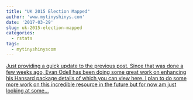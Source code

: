 ```yaml
---
title: "UK 2015 Election Mapped"
author: 'www.mytinyshinys.com'
date: '2017-03-29'
slug: uk-2015-election-mapped
categories:
  - rstats
tags:
  - mytinyshinyscom
---
```


[Just providing a quick update to the previous post. Since that was done a few weeks ago, Evan Odell has been doing some great work on enhancing his Hansard package details of which you can view here. I plan to do some more work on this incredible resource in the future but for now am just looking at some...<click to read more>](https://www.mytinyshinys.com/2017/03/29/uk2015election/)

